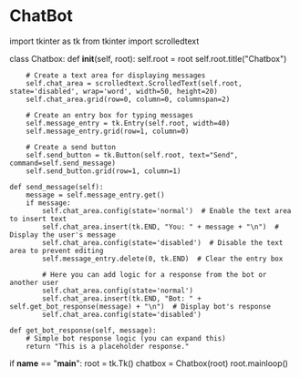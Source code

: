 # ChatBot

import tkinter as tk
from tkinter import scrolledtext

class Chatbox:
    def __init__(self, root):
        self.root = root
        self.root.title("Chatbox")

        # Create a text area for displaying messages
        self.chat_area = scrolledtext.ScrolledText(self.root, state='disabled', wrap='word', width=50, height=20)
        self.chat_area.grid(row=0, column=0, columnspan=2)

        # Create an entry box for typing messages
        self.message_entry = tk.Entry(self.root, width=40)
        self.message_entry.grid(row=1, column=0)

        # Create a send button
        self.send_button = tk.Button(self.root, text="Send", command=self.send_message)
        self.send_button.grid(row=1, column=1)

    def send_message(self):
        message = self.message_entry.get()
        if message:
            self.chat_area.config(state='normal')  # Enable the text area to insert text
            self.chat_area.insert(tk.END, "You: " + message + "\n")  # Display the user's message
            self.chat_area.config(state='disabled')  # Disable the text area to prevent editing
            self.message_entry.delete(0, tk.END)  # Clear the entry box

            # Here you can add logic for a response from the bot or another user
            self.chat_area.config(state='normal')
            self.chat_area.insert(tk.END, "Bot: " + self.get_bot_response(message) + "\n")  # Display bot's response
            self.chat_area.config(state='disabled')

    def get_bot_response(self, message):
        # Simple bot response logic (you can expand this)
        return "This is a placeholder response."

if __name__ == "__main__":
    root = tk.Tk()
    chatbox = Chatbox(root)
    root.mainloop()
